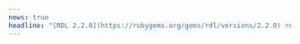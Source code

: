 ```yaml
---
news: true
headline: "[RDL 2.2.0](https://rubygems.org/gems/rdl/versions/2.2.0) released with type-level computations"
---
```

